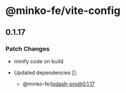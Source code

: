 # @minko-fe/vite-config

## 0.1.17

### Patch Changes

- minify code on build

- Updated dependencies []:
  - @minko-fe/lodash-pro@0.1.17
